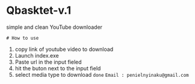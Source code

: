 # Qbasktet-v.1
simple and clean YouTube downloader 

`# How to use`
1. copy link of youtube video to download
2. Launch index.exe
3. Paste url in the input fieled
4. hit the buton next to the input field
5. select media type to download 
`done`
 `Email : penielnyinaku@gmail.com`
